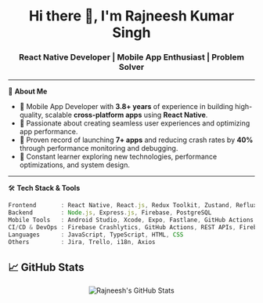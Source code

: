 <h1 align="center">Hi there 👋, I'm Rajneesh Kumar Singh</h1>
<h3 align="center">React Native Developer | Mobile App Enthusiast | Problem Solver</h3>

---

🎯 **About Me**

- 🔧 Mobile App Developer with **3.8+ years** of experience in building high-quality, scalable **cross-platform apps** using **React Native**.
- 📱 Passionate about creating seamless user experiences and optimizing app performance.
- 🚀 Proven record of launching **7+ apps** and reducing crash rates by **40%** through performance monitoring and debugging.
- 🧠 Constant learner exploring new technologies, performance optimizations, and system design.

---

🛠️ **Tech Stack & Tools**

```js
Frontend       : React Native, React.js, Redux Toolkit, Zustand, Reflux, React Navigation  
Backend        : Node.js, Express.js, Firebase, PostgreSQL  
Mobile Tools   : Android Studio, Xcode, Expo, Fastlane, GitHub Actions  
CI/CD & DevOps : Firebase Crashlytics, GitHub Actions, REST APIs, Firebase Dynamic Links  
Languages      : JavaScript, TypeScript, HTML, CSS  
Others         : Jira, Trello, i18n, Axios
```

## 📈 GitHub Stats

<p align="center">
  <img src="https://github-readme-stats.vercel.app/api?username=yourusername&show_icons=true&theme=react&count_private=true" alt="Rajneesh's GitHub Stats" />
</p>


